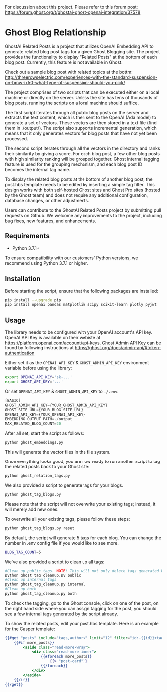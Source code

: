 For discussion about this project. Please refer to this forum post:
https://forum.ghost.org/t/ghostai-ghost-openai-integration/37578

# Ghost Blog Relationship

GhostAI Related Posts is a project that utilizes OpenAI Embedding API to generate related blog post tags for a given Ghost Blogging site. The project provides the functionality to display "Related Posts" at the bottom of each blog post. Currently, this feature is not available in Ghost.

Check out a sample blog post with related topics at the bottm:
http://threerowselectric.com/experiences-with-the-standard-suspension-on-bmw-ix50-what-type-of-suspension-should-you-pick/

The project comprises of two scripts that can be executed either on a local machine or directly on the server. Unless the site has tens of thousands of blog posts, running the scripts on a local machine should suffice.

The first script iterates through all public blog posts on the server and extracts the text content, which is then sent to the OpenAI (Ada model) to generate a set of vectors. These vectors are then stored in a text file (find them in ./output/). The script also supports incremental generation, which means that it only generates vectors for blog posts that have not yet been processed.

The second script iterates through all the vectors in the directory and ranks their similarity by giving a score. For each blog post, a few other blog posts with high similarity ranking will be grouped together. Ghost internal tagging feature is used for the grouping mechanism, and each blog post ID becomes the internal tag name.

To display the related blog posts at the bottom of another blog post, the post.hbs template needs to be edited by inserting a simple tag filter. This design works with both self-hosted Ghost sites and Ghost Pro sites (hosted by the Ghost team) and does not require any additional configuration, database changes, or other adjustments.

Users can contribute to the GhostAI Related Posts project by submitting pull requests on Github. We welcome any improvements to the project, including bug fixes, new features, and enhancements.

## Requirements

- Python 3.7.1+

To ensure compatibility with our customers' Python versions, we recommend using Python 3.7.1 or higher.

## Installation

Before starting the script, ensure that the following packages are installed:

```bash
pip install --upgrade pip
pip install openai pandas matplotlib scipy scikit-learn plotly pyjwt
```

## Usage

The library needs to be configured with your OpenAI account's API key. OpenAI API Key is available on their webiste at https://platform.openai.com/account/api-keys. Ghost Admin API Key can be found by following instructions at https://ghost.org/docs/admin-api/#token-authentication

Either set it as the `OPENAI_API_KEY` & `GHOST_ADMIN_API_KEY` environment variable before using the library:

```bash
export OPENAI_API_KEY='sk-...'
export GHOST_API_KEY='...'

```

Or set `OPENAI_API_KEY` & `GHOST_ADMIN_API_KEY` to `./.env`:

```python
[BASIC]
GHOST_ADMIN_API_KEY={YOUR_GHOST_ADMIN_API_KEY}
GHOST_SITE_URL={YOUR_BLOG_SITE_URL}
OPENAI_API_KEY={YOUR_OPENAI_API_KEY}
EMBEDDING_OUTPUT_PATH=./output
MAX_RELATED_BLOG_COUNT=20
```

After all set, start the script as follows:

```sh
python ghost_embeddings.py

```

This will generate the vector files in the file system.

Once everything looks good, you are now ready to run another script to tag the related posts back to your Ghost site:

```sh
python ghost_relation_tags.py

```

We also provided a script to generate tags for your blogs. 
```sh
python ghost_tag_blogs.py
```

Please note that the script will not overwrite your existing tags; instead, it will merely add new ones.

To overwrite all your existing tags, please follow these steps:
```sh
python ghost_tag_blogs.py reset
```
By default, the script will generate 5 tags for each blog. You can change the number in .env config file if you would like to see more.
```sh
BLOG_TAG_COUNT=5
```

We've also provided a script to clean up all tags:
```sh
#Clean up public tags. NOTE! This will not only delete tags generated by the script, but also all existing public tags, include your original tags (if you have any)
python ghost_tag_cleanup.py public
#Clean up internal tags
python ghost_tag_cleanup.py internal
#Clean up both
python ghost_tag_cleanup.py both
```


To check the tagging, go to the Ghost console, click on one of the post, on the right hand side where you can assign tagging for the post, you should see a few internal tags generated by the script already.

To show the related posts, edit your post.hbs template. Here is an example for the Casper template:

```hbs
{{#get "posts" include="tags,authors" limit="12" filter="id:-{{id}}+tag:{{id}}" as |more_posts|}}
    {{#if more_posts}}
        <aside class="read-more-wrap">
            <div class="read-more inner">
                {{#foreach more_posts}}
                    {{> "post-card"}}
                {{/foreach}}
            </div>
        </aside>
    {{/if}}
{{/get}}
```


